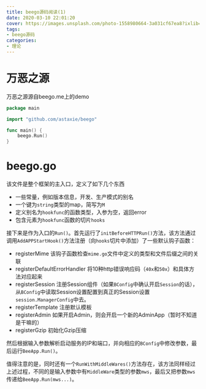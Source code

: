 ```yaml
---
title: beego源码阅读(1)
date: 2020-03-10 22:01:20
cover: https://images.unsplash.com/photo-1558980664-3a031cf67ea8?ixlib=rb-1.2.1&auto=format&fit=crop&w=1350&q=80
tags:
- beego源码
categories:
- 理论
---
```


# 万恶之源

万恶之源源自beego.me上的demo

``` Go
package main

import "github.com/astaxie/beego"

func main() {
    beego.Run()
}

```

# beego.go

该文件是整个框架的主入口，定义了如下几个东西

- 一些常量，例如版本信息，开发、生产模式的别名
- 一个键为`string`类型的map，简写为`M`
- 定义别名为`hookfunc`的函数类型，入参为空，返回error
- 包含元素为`hookfunc`函数的切片`hooks`

接下来是作为入口的`Run()`。首先运行了`initBeforeHTTPRun()`方法，该方法通过调用`AddAPPStartHook()`方法注册（向`hooks`切片中添加）了一些默认钩子函数：

- registerMime 该钩子函数检查`mime.go`文件中定义的类型和文件后缀之间的关联
- registerDefaultErrorHandler 将10种http错误响应码（`40x`和`50x`）和具体方法对应起来
- registerSession 注册Session组件（如果`BConfig`中确认开启`Session`的话），从`BConfig`中读取Session设置配置到真正的Session设置`session.ManagerConfig`中去。
- registerTemplate 注册默认模板
- registerAdmin 如果开启Admin，则会开启一个新的AdminApp（暂时不知道是干嘛的）
- registerGzip 初始化Gzip压缩

然后根据输入参数解析启动服务的IP和端口，并向相应的`BConfig`中修改参数，最后运行`BeeApp.Run()`。

值得注意的是，同时还有一个`RunWithMiddleWares()`方法存在，该方法同样经过上述过程，不同的是输入参数中有`MiddleWare`类型的参数`mws`，最后又把参数`mws`传递给`BeeApp.Run(mws...)`。